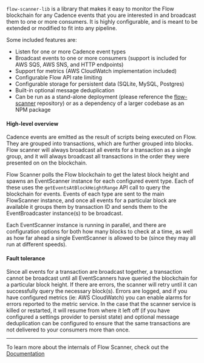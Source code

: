 `flow-scanner-lib` is a library that makes it easy to monitor the Flow blockchain for any Cadence events that you are interested in and broadcast them to one or more consumers. It is highly configurable, and is meant to be extended or modified to fit into any pipeline.

Some included features are:

* Listen for one or more Cadence event types
* Broadcast events to one or more consumers (support is included for AWS SQS, AWS SNS, and HTTP endpoints)
* Support for metrics (AWS CloudWatch implementation included)
* Configurable Flow API rate limiting
* Configurable storage for persistent data (SQLite, MySQL, Postgres)
* Built-in optional message deduplication
* Can be run as a stand-alone deployment (please reference the [flow-scanner](https://github.com/rayvin-flow/flow-scanner/) repository) or as a dependency of a larger codebase as an NPM package

#### High-level overview

Cadence events are emitted as the result of scripts being executed on Flow. They are grouped into transactions, which are further grouped into blocks. Flow scanner will always broadcast all events for a transaction as a single group, and it will always broadcast all transactions in the order they were presented on on the blockchain.

Flow Scanner polls the Flow blockchain to get the latest block height and spawns an EventScanner instance for each configured event type. Each of these uses the `getEventsAtBlockHeightRange` API call to query the blockchain for events. Events of each type are sent to the main FlowScanner instance, and once all events for a particular block are available it groups them by transaction ID and sends them to the EventBroadcaster instance(s) to be broadcast.

Each EventScanner instance is running in parallel, and there are configuration options for both how many blocks to check at a time, as well as how far ahead a single EventScanner is allowed to be (since they may all run at different speeds).

#### Fault tolerance

Since all events for a transaction are broadcast together, a transaction cannot be broadcast until all EventScanners have queried the blockchain for a particular block height. If there are errors, the scanner will retry until it can successfully query the necessary block(s). Errors are logged, and if you have configured metrics (ie: AWS CloudWatch) you can enable alarms for errors reported to the metric service. In the case that the scanner service is killed or restarted, it will resume from where it left off (if you have configured a settings provider to persist state) and optional message deduplication can be configured to ensure that the same transactions are not delivered to your consumers more than once.

---

To learn more about the internals of Flow Scanner, check out the [Documentation](docs/index.md)
